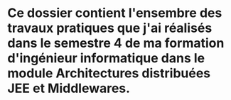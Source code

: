 # Ce dossier contient l'ensembre des travaux pratiques que j'ai réalisés dans le semestre 4 de ma formation d'ingénieur informatique dans le module Architectures distribuées JEE et Middlewares.

